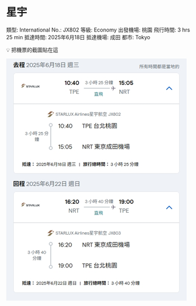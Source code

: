 # 星宇

類型: International
No.: JX802
等級: Economy
出發機場: 桃園
飛行時間: 3 hrs  25 min
抵達時間: 2025年6月18日
抵達機場: 成田
都市: Tokyo

<aside>
💡 把機票的截圖貼在這

![1747616331279.jpg](1747616331279.jpg)

</aside>